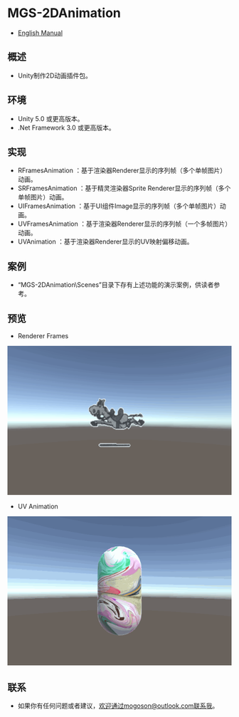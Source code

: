 ﻿# MGS-2DAnimation
- [English Manual](./README.md)

## 概述
- Unity制作2D动画插件包。

## 环境
- Unity 5.0 或更高版本。
- .Net Framework 3.0 或更高版本。

## 实现
- RFramesAnimation ：基于渲染器Renderer显示的序列帧（多个单帧图片）动画。
- SRFramesAnimation ：基于精灵渲染器Sprite Renderer显示的序列帧（多个单帧图片）动画。
- UIFramesAnimation ：基于UI组件Image显示的序列帧（多个单帧图片）动画。
- UVFramesAnimation ：基于渲染器Renderer显示的序列帧（一个多帧图片）动画。
- UVAnimation ：基于渲染器Renderer显示的UV映射偏移动画。

## 案例
- “MGS-2DAnimation\Scenes”目录下存有上述功能的演示案例，供读者参考。

## 预览
- Renderer Frames

![Renderer Frames](./Attachments/README_Image/RendererFrames.gif)

- UV Animation

![UV Animation](./Attachments/README_Image/UVAnimation.gif)

## 联系
- 如果你有任何问题或者建议，欢迎通过mogoson@outlook.com联系我。